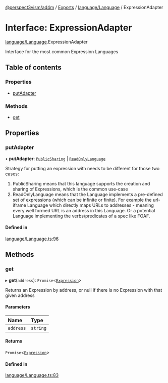 [@perspect3vism/ad4m](../README.md) / [Exports](../modules.md) / [language/Language](../modules/language_Language.md) / ExpressionAdapter

# Interface: ExpressionAdapter

[language/Language](../modules/language_Language.md).ExpressionAdapter

Interface for the most common Expression Languages

## Table of contents

### Properties

- [putAdapter](language_Language.ExpressionAdapter.md#putadapter)

### Methods

- [get](language_Language.ExpressionAdapter.md#get)

## Properties

### putAdapter

• **putAdapter**: [`PublicSharing`](language_Language.PublicSharing.md) \| [`ReadOnlyLanguage`](language_Language.ReadOnlyLanguage.md)

Strategy for putting an expression with needs to be different
for those two cases:
1. PublicSharing means that this language supports the creation
   and sharing of Expressions, which is the common use-case
2. ReadOnlyLanguage means that the Language implements a pre-defined
   set of expressions (which can be infinite or finite).
   For example the url-iframe Language which directly maps URLs to
   addresses - meaning every well formed URL is an address in this
   Language. Or a potential Language implementing the verbs/predicates
   of a spec like FOAF.

#### Defined in

[language/Language.ts:96](https://github.com/perspect3vism/ad4m-executor/blob/5a19b63d/core/src/language/Language.ts#L96)

## Methods

### get

▸ **get**(`address`): `Promise`<[`Expression`](../classes/expression_Expression.Expression.md)\>

Returns an Expression by address, or null if there is no Expression
with that given address

#### Parameters

| Name | Type |
| :------ | :------ |
| `address` | `string` |

#### Returns

`Promise`<[`Expression`](../classes/expression_Expression.Expression.md)\>

#### Defined in

[language/Language.ts:83](https://github.com/perspect3vism/ad4m-executor/blob/5a19b63d/core/src/language/Language.ts#L83)
